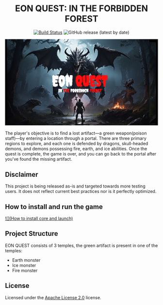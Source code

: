 <div align="center">

# EON QUEST: IN THE FORBIDDEN FOREST

[![Build Status](https://github.com/Core-Team-META/Corehaven/workflows/CI/badge.svg)](https://github.com/Core-Team-META/Corehaven/actions/workflows/ci.yml?query=workflow%3ACI%29)
![GitHub release (latest by date)](https://img.shields.io/github/v/release/Core-Team-META/Corehaven?style=plastic)

[![](poster.png)](https://www.coregames.com/games/fbc99e/mayadweepam)

</div>

The player's objective is to find a lost artifact—a green weapon(poison staff)—by entering a location through a portal. There are three primary regions to explore, and each one is defended by dragons, skull-headed demons, and demons possessing fire, earth, and ice abilities. Once the quest is complete, the game is over, and you can go back to the portal after you've found the missing artifact.

## Disclaimer

This project is being released as-is and targeted towards more testing users. It does not reflect current best practices nor is it perfectly optimized.

## How to install and run the game

[![](How to install core and launch)]([![](poster.png)](https://www.coregames.com/games/fbc99e/mayadweepam))

## Project Structure

 EON QUEST consists of 3 temples, the green artifact is present in one of the temples:

- Earth monster
- Ice monster
- Fire monster

## License

Licensed under the [Apache License 2.0](LICENSE) license.
